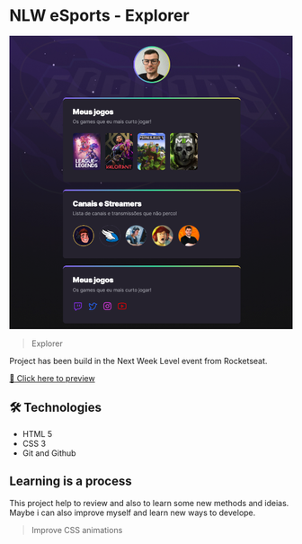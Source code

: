 # NLW eSports - Explorer

![preview](./.github/preview.png)

> Explorer

Project has been build in the Next Week Level event from Rocketseat.

[🔗 Click here to preview](https://gw-rodrigues.github.io/nlw-9-esports-explorer/)

## 🛠 Technologies

- HTML 5
- CSS 3
- Git and Github

## Learning is a process

This project help to review and also to learn some new methods and ideias.
Maybe i can also improve myself and learn new ways to develope.

> Improve CSS animations
